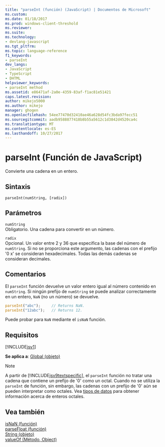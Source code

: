 ```yaml
---
title: "parseInt (función) (JavaScript) | Documentos de Microsoft"
ms.custom: 
ms.date: 01/18/2017
ms.prod: windows-client-threshold
ms.reviewer: 
ms.suite: 
ms.technology:
- devlang-javascript
ms.tgt_pltfrm: 
ms.topic: language-reference
f1_keywords:
- parseInt
dev_langs:
- JavaScript
- TypeScript
- DHTML
helpviewer_keywords:
- parseInt method
ms.assetid: e86471af-2a0e-4359-83af-f1ac81e51421
caps.latest.revision: 
author: mikejo5000
ms.author: mikejo
manager: ghogen
ms.openlocfilehash: 54ee77470d32410ae46a628d54fc3bda97fecc51
ms.sourcegitcommit: aadb9588877418b8b55a5612c1d3842d4520ca4c
ms.translationtype: MT
ms.contentlocale: es-ES
ms.lasthandoff: 10/27/2017
---
```

# <a name="parseint-function-javascript"></a>parseInt (Función de JavaScript)
Convierte una cadena en un entero.  
  
## <a name="syntax"></a>Sintaxis  
  
```  
parseInt(numString, [radix])   
```  
  
## <a name="parameters"></a>Parámetros  
 `numString`  
 Obligatorio. Una cadena para convertir en un número.  
  
 `radix`  
 Opcional. Un valor entre 2 y 36 que especifica la base del número de `numString`. Si no se proporciona este argumento, las cadenas con el prefijo '0 x' se consideran hexadecimales. Todas las demás cadenas se consideran decimales.  
  
## <a name="remarks"></a>Comentarios  
 El `parseInt` función devuelve un valor entero igual al número contenido en `numString`. Si ningún prefijo de `numString` se puede analizar correctamente en un entero, `NaN` (no un número) se devuelve.  
  
```JavaScript  
parseInt("abc");     // Returns NaN.  
parseInt("12abc");   // Returns 12.  
```  
  
 Puede probar para `NaN` mediante el `isNaN` función.  
  
## <a name="requirements"></a>Requisitos  
 [!INCLUDE[jsv1](../../javascript/misc/includes/jsv1-md.md)]  
  
 **Se aplica a**: [Global (objeto)](../../javascript/reference/global-object-javascript.md)  
  
> [!NOTE]
>  A partir de [!INCLUDE[jsv9textspecific](../../javascript/reference/includes/jsv9textspecific-md.md)], el `parseInt` función no tratar una cadena que contiene un prefijo de '0' como un octal. Cuando no se utiliza la `parseInt` de función, sin embargo, las cadenas con un prefijo de '0' aún se pueden interpretar como octales. Vea [tipos de datos](../../javascript/data-types-javascript.md) para obtener información acerca de enteros octales.  
  
## <a name="see-also"></a>Vea también  
 [isNaN (función)](../../javascript/reference/isnan-function-javascript.md)   
 [parseFloat (función)](../../javascript/reference/parsefloat-function-javascript.md)   
 [String (objeto)](../../javascript/reference/string-object-javascript.md)   
 [valueOf (Método, Object)](../../javascript/reference/valueof-method-object-javascript.md)